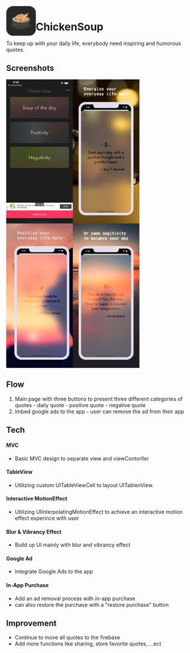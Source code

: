 <img align="left" width="80" height="80" src="PreviewAssets/Icon-App-60x60@3x.png" alt="iOS resume application project app icon">

# ChickenSoup  
To keep up with your daily life, everybody need inspiring and humorous quotes.


## Screenshots
<img src="PreviewAssets/homepage.png" width=180 align=left>
<img src="PreviewAssets/sod.png" width=180 align=left>
<img src="PreviewAssets/positive.png" width=180 align=left>
<img src="PreviewAssets/negative.png" width=180>

## Flow
  1. Main page with three buttons to present three different categories of quotes
    - daily quote
    - positive quote
    - negative quote
  2. Imbed google ads to the app
    - user can remove the ad from their app

## Tech
#### MVC
  - Basic MVC design to separate view and viewContorller
  
#### TableView
  - Utilizing custom UITableViewCell to layout UITablenView.

#### Interactive MotionEffect
  - Utilizing UIInterpolatingMotionEffect to achieve an interactive motion effect experince with user

#### Blur & Vibrancy Effect
  - Build up UI mainly with blur and vibrancy effect

#### Google Ad
  - Integrate Google Ads to the app
  
#### In-App Purchase
  - Add an ad removal process with in-app purchase
  - can also restore the purchase with a "restore purchase" button

## Improvement
  - Continue to move all quotes to the firebase
  - Add more functions like sharing, store favorite quotes, ...ect

